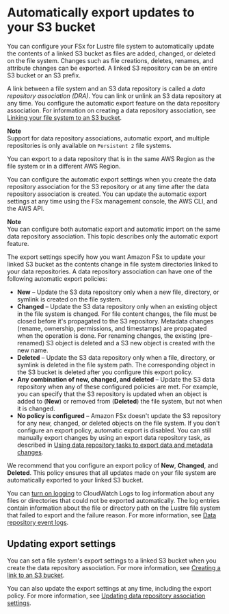 # Automatically export updates to your S3 bucket<a name="autoexport-data-repo-dra"></a>

You can configure your FSx for Lustre file system to automatically update the contents of a linked S3 bucket as files are added, changed, or deleted on the file system\. Changes such as file creations, deletes, renames, and attribute changes can be exported\. A linked S3 repository can be an entire S3 bucket or an S3 prefix\.

A link between a file system and an S3 data repository is called a *data repository association \(DRA\)*\. You can link or unlink an S3 data repository at any time\. You configure the automatic export feature on the data repository association\. For information on creating a data repository association, see [Linking your file system to an S3 bucket](create-dra-linked-data-repo.md)\. 

**Note**  
Support for data repository associations, automatic export, and multiple repositories is only available on `Persistent 2` file systems\.

You can export to a data repository that is in the same AWS Region as the file system or in a different AWS Region\.

You can configure the automatic export settings when you create the data repository association for the S3 repository or at any time after the data repository association is created\. You can update the automatic export settings at any time using the FSx management console, the AWS CLI, and the AWS API\.

**Note**  
You can configure both automatic export and automatic import on the same data repository association\. This topic describes only the automatic export feature\.

The export settings specify how you want Amazon FSx to update your linked S3 bucket as the contents change in file system directories linked to your data repositories\. A data repository association can have one of the following automatic export policies:
+ **New** – Update the S3 data repository only when a new file, directory, or symlink is created on the file system\.
+ **Changed** – Update the S3 data repository only when an existing object in the file system is changed\. For file content changes, the file must be closed before it's propagated to the S3 repository\. Metadata changes \(rename, ownership, permissions, and timestamps\) are propagated when the operation is done\. For renaming changes, the existing \(pre\-renamed\) S3 object is deleted and a S3 new object is created with the new name\.
+ **Deleted** – Update the S3 data repository only when a file, directory, or symlink is deleted in the file system path\. The corresponding object in the S3 bucket is deleted after you configure this export policy\.
+ **Any combination of new, changed, and deleted** – Update the S3 data repository when any of these configured policies are met\. For example, you can specify that the S3 repository is updated when an object is added to \(**New**\) or removed from \(**Deleted**\) the file system, but not when it is changed\.
+ **No policy is configured** – Amazon FSx doesn't update the S3 repository for any new, changed, or deleted objects on the file system\. If you don't configure an export policy, automatic export is disabled\. You can still manually export changes by using an export data repository task, as described in [Using data repository tasks to export data and metadata changes](export-data-repo-task-dra.md)\.

We recommend that you configure an export policy of **New**, **Changed**, and **Deleted**\. This policy ensures that all updates made on your file system are automatically exported to your linked S3 bucket\.

You can [turn on logging](cw-event-logging.md#manage-logging) to CloudWatch Logs to log information about any files or directories that could not be exported automatically\. The log entries contain information about the file or directory path on the Lustre file system that failed to export and the failure reason\. For more information, see [Data repository event logs](data-repo-event-logs.md)\.

## Updating export settings<a name="manage-autoexport-dra"></a>

You can set a file system's export settings to a linked S3 bucket when you create the data repository association\. For more information, see [Creating a link to an S3 bucket](create-dra-linked-data-repo.md#create-linked-dra)\.

You can also update the export settings at any time, including the export policy\. For more information, see [Updating data repository association settings](create-dra-linked-data-repo.md#update-dra-settings)\.